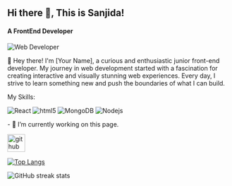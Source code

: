## Hi there 👋, This is Sanjida!
#### A FrontEnd Developer 
![Web Developer](https://i.ibb.co/hKpWnKH/Banner.png)

👋 Hey there! I'm [Your Name], a curious and enthusiastic junior front-end developer. My journey in web development started with a fascination for creating interactive and visually stunning web experiences. Every day, I strive to learn something new and push the boundaries of what I can build.

My Skills:
<P>
   <img alt="React" src="https://img.shields.io/badge/-React-45b8d8?style=flat-square&logo=react&logoColor=white" />
     <img alt="html5" src="https://img.shields.io/badge/-HTML5-E34F26?style=flat-square&logo=html5&logoColor=white" />
  <img alt="MongoDB" src="https://img.shields.io/badge/-MongoDB-13aa52?style=flat-square&logo=mongodb&logoColor=white" />
  <img alt="Nodejs" src="https://img.shields.io/badge/-Nodejs-43853d?style=flat-square&logo=Node.js&logoColor=white" />


</P>
- 🔭 I’m currently working on this page. 


[<img src='https://cdn.jsdelivr.net/npm/simple-icons@3.0.1/icons/github.svg' alt='github' height='40'>](https://github.com/SanjidaOSD)  

[![Top Langs](https://github-readme-stats.vercel.app/api/top-langs/?username=SanjidaOSD)](https://github.com/anuraghazra/github-readme-stats)

![GitHub streak stats](https://streak-stats.demolab.com/?user=SanjidaOSD)  




